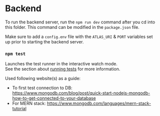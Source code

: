 # Backend

To run the backend server, run the `npm run dev` command after you cd into this folder. This command can be modified in the `package.json` file. 

Make sure to add a `config.env` file with the `ATLAS_URI` & `PORT` variables set up prior to starting the backend server.

### `npm test`

Launches the test runner in the interactive watch mode.\
See the section about [running tests](https://facebook.github.io/create-react-app/docs/running-tests) for more information.

Used following website(s) as a guide:
* To first test connection to DB: https://www.mongodb.com/blog/post/quick-start-nodejs-mongodb-how-to-get-connected-to-your-database
* For MERN stack: https://www.mongodb.com/languages/mern-stack-tutorial
